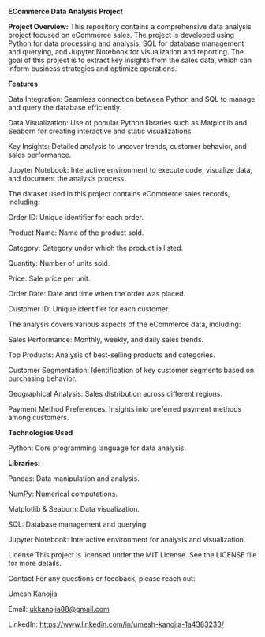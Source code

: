 **ECommerce Data Analysis Project**


**Project Overview:**
This repository contains a comprehensive data analysis project focused on eCommerce sales. The project is developed using Python for data processing and analysis, SQL for database management and querying, and Jupyter Notebook for visualization and reporting. The goal of this project is to extract key insights from the sales data, which can inform business strategies and optimize operations.


**Features**


Data Integration: Seamless connection between Python and SQL to manage and query the database efficiently.

Data Visualization: Use of popular Python libraries such as Matplotlib and Seaborn for creating interactive and static visualizations.

Key Insights: Detailed analysis to uncover trends, customer behavior, and sales performance.

Jupyter Notebook: Interactive environment to execute code, visualize data, and document the analysis process.




The dataset used in this project contains eCommerce sales records, including:


Order ID: Unique identifier for each order.

Product Name: Name of the product sold.

Category: Category under which the product is listed.

Quantity: Number of units sold.

Price: Sale price per unit.

Order Date: Date and time when the order was placed.

Customer ID: Unique identifier for each customer.




The analysis covers various aspects of the eCommerce data, including:

Sales Performance: Monthly, weekly, and daily sales trends.

Top Products: Analysis of best-selling products and categories.

Customer Segmentation: Identification of key customer segments based on purchasing behavior.

Geographical Analysis: Sales distribution across different regions.

Payment Method Preferences: Insights into preferred payment methods among customers.


**Technologies Used**

Python: Core programming language for data analysis.


**Libraries:**

Pandas: Data manipulation and analysis.

NumPy: Numerical computations.

Matplotlib & Seaborn: Data visualization.

SQL: Database management and querying.

Jupyter Notebook: Interactive environment for analysis and visualization.




License
This project is licensed under the MIT License. See the LICENSE file for more details.


Contact
For any questions or feedback, please reach out:

Umesh Kanojia

Email: ukkanojia88@gmail.com

LinkedIn: https://www.linkedin.com/in/umesh-kanojia-1a4383233/
